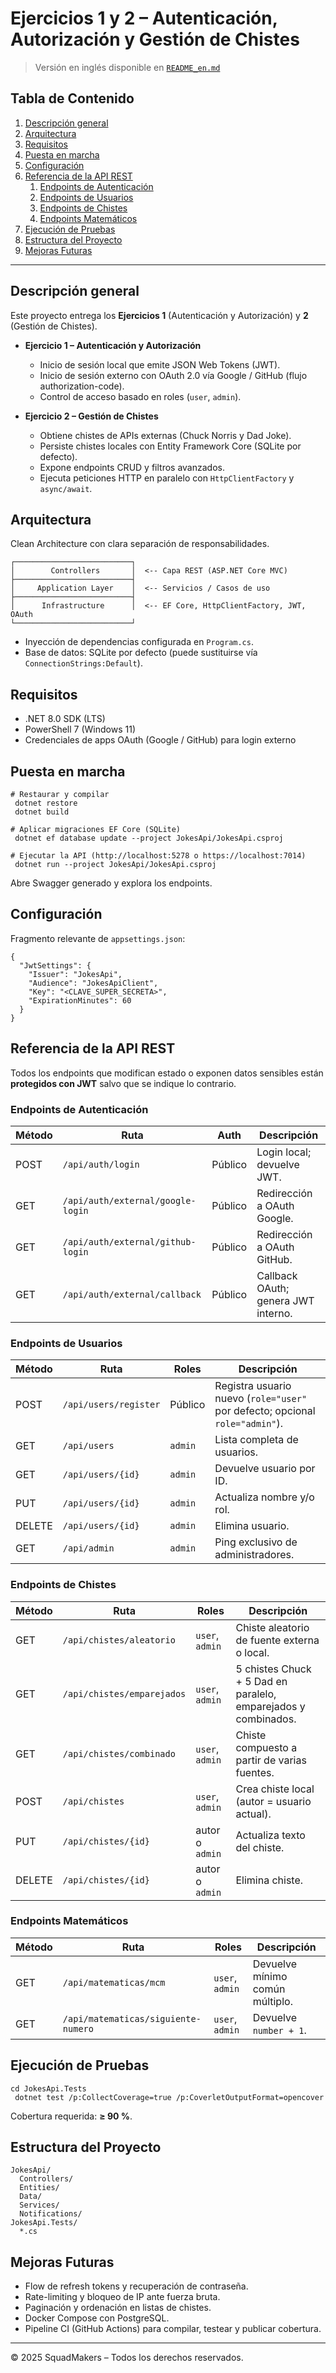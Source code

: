 # Ejercicios 1 y 2 – Autenticación, Autorización y Gestión de Chistes

> Versión en inglés disponible en [`README_en.md`](README_en.md)

## Tabla de Contenido
1. [Descripción general](#descripción-general)
2. [Arquitectura](#arquitectura)
3. [Requisitos](#requisitos)
4. [Puesta en marcha](#puesta-en-marcha)
5. [Configuración](#configuración)
6. [Referencia de la API REST](#referencia-de-la-api-rest)
   1. [Endpoints de Autenticación](#endpoints-de-autenticación)
   2. [Endpoints de Usuarios](#endpoints-de-usuarios)
   3. [Endpoints de Chistes](#endpoints-de-chistes)
   4. [Endpoints Matemáticos](#endpoints-matemáticos)
7. [Ejecución de Pruebas](#ejecución-de-pruebas)
8. [Estructura del Proyecto](#estructura-del-proyecto)
9. [Mejoras Futuras](#mejoras-futuras)

---

## Descripción general
Este proyecto entrega los **Ejercicios 1** (Autenticación y Autorización) y **2** (Gestión de Chistes).

* **Ejercicio 1 – Autenticación y Autorización**
  * Inicio de sesión local que emite JSON Web Tokens (JWT).
  * Inicio de sesión externo con OAuth 2.0 vía Google / GitHub (flujo authorization-code).
  * Control de acceso basado en roles (`user`, `admin`).

* **Ejercicio 2 – Gestión de Chistes**
  * Obtiene chistes de APIs externas (Chuck Norris y Dad Joke).
  * Persiste chistes locales con Entity Framework Core (SQLite por defecto).
  * Expone endpoints CRUD y filtros avanzados.
  * Ejecuta peticiones HTTP en paralelo con `HttpClientFactory` y `async/await`.

## Arquitectura
Clean Architecture con clara separación de responsabilidades.

```
┌──────────────────────────┐
│        Controllers       │  <-- Capa REST (ASP.NET Core MVC)
├──────────────────────────┤
│     Application Layer    │  <-- Servicios / Casos de uso
├──────────────────────────┤
│      Infrastructure      │  <-- EF Core, HttpClientFactory, JWT, OAuth
└──────────────────────────┘
```

* Inyección de dependencias configurada en `Program.cs`.
* Base de datos: SQLite por defecto (puede sustituirse vía `ConnectionStrings:Default`).

## Requisitos
* .NET 8.0 SDK (LTS)
* PowerShell 7 (Windows 11)
* Credenciales de apps OAuth (Google / GitHub) para login externo

## Puesta en marcha
```pwsh
# Restaurar y compilar
 dotnet restore
 dotnet build

# Aplicar migraciones EF Core (SQLite)
 dotnet ef database update --project JokesApi/JokesApi.csproj

# Ejecutar la API (http://localhost:5278 o https://localhost:7014)
 dotnet run --project JokesApi/JokesApi.csproj
```
Abre Swagger generado y explora los endpoints.

## Configuración
Fragmento relevante de `appsettings.json`:
```jsonc
{
  "JwtSettings": {
    "Issuer": "JokesApi",
    "Audience": "JokesApiClient",
    "Key": "<CLAVE_SUPER_SECRETA>",
    "ExpirationMinutes": 60
  }
}
```

## Referencia de la API REST
Todos los endpoints que modifican estado o exponen datos sensibles están **protegidos con JWT** salvo que se indique lo contrario.

### Endpoints de Autenticación
| Método | Ruta | Auth | Descripción |
|--------|------|------|-------------|
| POST | `/api/auth/login` | Público | Login local; devuelve JWT. |
| GET  | `/api/auth/external/google-login` | Público | Redirección a OAuth Google. |
| GET  | `/api/auth/external/github-login` | Público | Redirección a OAuth GitHub. |
| GET  | `/api/auth/external/callback` | Público | Callback OAuth; genera JWT interno. |

### Endpoints de Usuarios
| Método | Ruta | Roles | Descripción |
|--------|------|-------|-------------|
| POST | `/api/users/register` | Público | Registra usuario nuevo (`role="user"` por defecto; opcional `role="admin"`). |
| GET  | `/api/users` | `admin` | Lista completa de usuarios. |
| GET  | `/api/users/{id}` | `admin` | Devuelve usuario por ID. |
| PUT  | `/api/users/{id}` | `admin` | Actualiza nombre y/o rol. |
| DELETE | `/api/users/{id}` | `admin` | Elimina usuario. |
| GET | `/api/admin` | `admin` | Ping exclusivo de administradores. |

### Endpoints de Chistes
| Método | Ruta | Roles | Descripción |
|--------|------|-------|-------------|
| GET | `/api/chistes/aleatorio` | `user`, `admin` | Chiste aleatorio de fuente externa o local. |
| GET | `/api/chistes/emparejados` | `user`, `admin` | 5 chistes Chuck + 5 Dad en paralelo, emparejados y combinados. |
| GET | `/api/chistes/combinado` | `user`, `admin` | Chiste compuesto a partir de varias fuentes. |
| POST| `/api/chistes` | `user`, `admin` | Crea chiste local (autor = usuario actual). |
| PUT | `/api/chistes/{id}` | autor o `admin` | Actualiza texto del chiste. |
| DELETE | `/api/chistes/{id}` | autor o `admin` | Elimina chiste. |

### Endpoints Matemáticos
| Método | Ruta | Roles | Descripción |
|--------|------|-------|-------------|
| GET | `/api/matematicas/mcm` | `user`, `admin` | Devuelve mínimo común múltiplo. |
| GET | `/api/matematicas/siguiente-numero` | `user`, `admin` | Devuelve `number + 1`. |

## Ejecución de Pruebas
```pwsh
cd JokesApi.Tests
 dotnet test /p:CollectCoverage=true /p:CoverletOutputFormat=opencover
```
Cobertura requerida: **≥ 90 %**.

## Estructura del Proyecto
```
JokesApi/
  Controllers/
  Entities/
  Data/
  Services/
  Notifications/
JokesApi.Tests/
  *.cs
```

## Mejoras Futuras
* Flow de refresh tokens y recuperación de contraseña.  
* Rate-limiting y bloqueo de IP ante fuerza bruta.  
* Paginación y ordenación en listas de chistes.  
* Docker Compose con PostgreSQL.  
* Pipeline CI (GitHub Actions) para compilar, testear y publicar cobertura.

---
© 2025 SquadMakers – Todos los derechos reservados. 